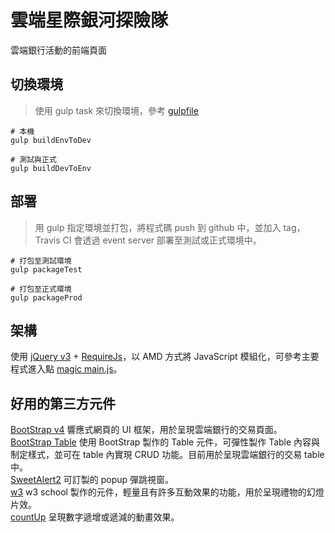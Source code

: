 # 雲端星際銀河探險隊
雲端銀行活動的前端頁面

## 切換環境
> 使用 gulp task 來切換環境，參考 [gulpfile](gulpfile.js)

```shell
# 本機
gulp buildEnvToDev

# 測試與正式
gulp buildDevToEnv
```

## 部署
> 用 gulp 指定環境並打包，將程式碼 push 到 github 中，並加入 tag，Travis CI 會透過 event server 部署至測試或正式環境中。

```shell
# 打包至測試環境
gulp packageTest

# 打包至正式環境
gulp packageProd
```

## 架構
使用 [jQuery v3](https://sweetalert2.github.io) + [RequireJs](http://requirejs.org/)，以 AMD 方式將 JavaScript 模組化，可參考主要程式進入點 [magic main.js](src/js/magic/main.js)。

## 好用的第三方元件
[BootStrap v4](https://getbootstrap.com) 響應式網頁的 UI 框架，用於呈現雲端銀行的交易頁面。    
[BootStrap Table](http://bootstrap-table.wenzhixin.net.cn) 使用 BootStrap 製作的 Table 元件，可彈性製作 Table 內容與制定樣式，並可在 table 內實現 CRUD 功能。目前用於呈現雲端銀行的交易 table 中。    
[SweetAlert2](https://sweetalert2.github.io) 可訂製的 popup 彈跳視窗。    
[w3](http://webdevable.com/w3schools/w3js/default.html) w3 school 製作的元件，輕量且有許多互動效果的功能，用於呈現禮物的幻燈片效。    
[countUp](https://inorganik.github.io/countUp.js/) 呈現數字遞增或遞減的動畫效果。